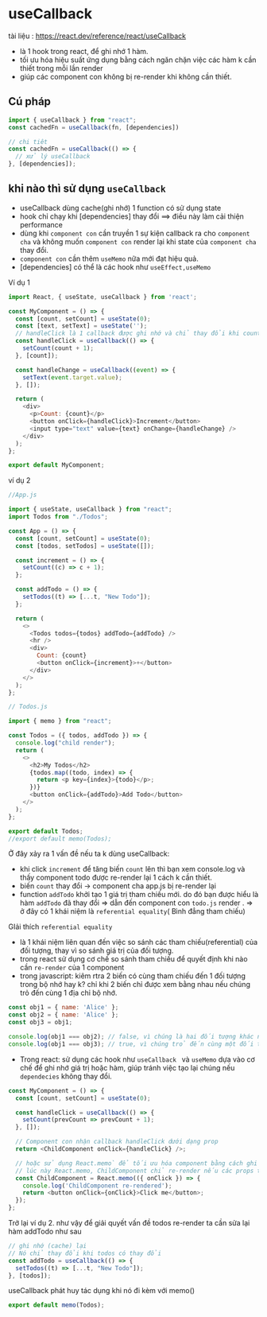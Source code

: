 # useCallback

tài liệu : <https://react.dev/reference/react/useCallback>
- là 1 hook trong react, để ghi nhớ 1 hàm.
- tối ưu hóa hiệu suất ứng dụng bằng cách ngăn chặn việc các hàm k cần thiết trong mỗi lần render
- giúp các component con không bị re-render khi không cần thiết.

## Cú pháp

```js
import { useCallback } from "react";
const cachedFn = useCallback(fn, [dependencies])

// chi tiêt
const cachedFn = useCallback(() => {
  // xử lý useCallback
}, [dependencies]);
```

## khi nào thì sử dụng `useCallback`

- useCallback dùng cache(ghi nhớ) 1 function có sử dụng state
- hook chỉ chạy khi [dependencies] thay đổi ==> điều này làm cải thiện performance
- dùng khi `component con` cần truyền 1 sự kiện callback ra cho `component cha` và không muốn `component con` render lại khi state của `component cha` thay đổi.
- `component con` cần thêm `useMemo` nữa mới đạt hiệu quả.
- [dependencies] có thể là các hook như `useEffect,useMemo`

Ví dụ 1
```js
import React, { useState, useCallback } from 'react';

const MyComponent = () => {
  const [count, setCount] = useState(0);
  const [text, setText] = useState('');
  // handleClick là 1 callback được ghi nhớ và chỉ thay đổi khi count thay đổi. như vậy hàm handleClick sẽ k bị tạo lại nếu các props khác của component thay dổi
  const handleClick = useCallback(() => {
    setCount(count + 1);
  }, [count]);

  const handleChange = useCallback((event) => {
    setText(event.target.value);
  }, []);

  return (
    <div>
      <p>Count: {count}</p>
      <button onClick={handleClick}>Increment</button>
      <input type="text" value={text} onChange={handleChange} />
    </div>
  );
};

export default MyComponent;

```

ví dụ 2

```js
//App.js

import { useState, useCallback } from "react";
import Todos from "./Todos";

const App = () => {
  const [count, setCount] = useState(0);
  const [todos, setTodos] = useState([]);

  const increment = () => {
    setCount((c) => c + 1);
  };

  const addTodo = () => {
    setTodos((t) => [...t, "New Todo"]);
  };

  return (
    <>
      <Todos todos={todos} addTodo={addTodo} />
      <hr />
      <div>
        Count: {count}
        <button onClick={increment}>+</button>
      </div>
    </>
  );
};

// Todos.js

import { memo } from "react";

const Todos = ({ todos, addTodo }) => {
  console.log("child render");
  return (
    <>
      <h2>My Todos</h2>
      {todos.map((todo, index) => {
        return <p key={index}>{todo}</p>;
      })}
      <button onClick={addTodo}>Add Todo</button>
    </>
  );
};

export default Todos;
//export default memo(Todos);
```

Ở đây xảy ra 1 vấn đề nếu ta k dùng useCallback:
- khi click `increment` để tăng biến `count` lên thì bạn xem console.log và thấy component todo được re-render lại 1 cách k cần thiết.
- biến `count` thay đổi -> component cha app.js bị re-render lại
- function `addTodo` khởi tạo 1 giá trị tham chiếu mới. do đó bạn được hiểu là hàm `addTodo` đã thay đổi => dẫn đến component con `todo.js` render .
=> ở đây có 1 khái niệm là `referential equality`( Bình đẳng tham chiếu)

GIải thích `referential equality`
- là 1 khái niệm liên quan đến việc so sánh các tham chiếu(referential) của đối tượng, thay vì so sánh giá trị của đối tượng. 
- trong react sử dụng cơ chế so sánh tham chiếu để quyết định khi nào cần `re-render` của 1 component
- trong javascript: kiêm rtra 2 biến có cùng tham chiếu đến 1 đối tượng trong bộ nhớ hay k? chỉ khi 2 biến chỉ được xem bằng nhau nếu chúng trỏ đến cùng 1 địa chỉ bộ nhớ.
```js
const obj1 = { name: 'Alice' };
const obj2 = { name: 'Alice' };
const obj3 = obj1;

console.log(obj1 === obj2); // false, vì chúng là hai đối tượng khác nhau trong bộ nhớ
console.log(obj1 === obj3); // true, vì chúng trỏ đến cùng một đối tượng trong bộ nhớ

```

- Trong react: sử dụng các hook như `useCallback ` và `useMemo` dựa vào cơ chế để ghi nhớ giá trị hoặc hàm, giúp tránh việc tạo lại chúng nếu `dependecies` không thay đổi.
```js
const MyComponent = () => {
  const [count, setCount] = useState(0);

  const handleClick = useCallback(() => {
    setCount(prevCount => prevCount + 1);
  }, []);

  // Component con nhận callback handleClick dưới dạng prop
  return <ChildComponent onClick={handleClick} />;

  // hoặc sử dụng React.memo` để tối ưu hóa component bằng cách ghi nhờ kết quả render trước đó
  // lúc này React.memo, ChildComponent chỉ re-render nếu các props thay đổi 
  const ChildComponent = React.memo(({ onClick }) => {
    console.log('ChildComponent re-rendered');
    return <button onClick={onClick}>Click me</button>;
  });
};
```

Trở lại ví dụ 2. như vậy để giải quyết vấn đề todos re-render ta cần sửa lại hàm addTodo như sau
```js
// ghi nhớ (cache) lại
// Nó chỉ thay đổi khi todos có thay đổi
const addTodo = useCallback(() => {
  setTodos((t) => [...t, "New Todo"]);
}, [todos]);
```
useCallback phát huy tác dụng khi nó đi kèm với memo()
```js
export default memo(Todos);
```